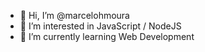 - 👋 Hi, I’m @marcelohmoura
- 👀 I’m interested in JavaScript / NodeJS
- 🌱 I’m currently learning Web Development


